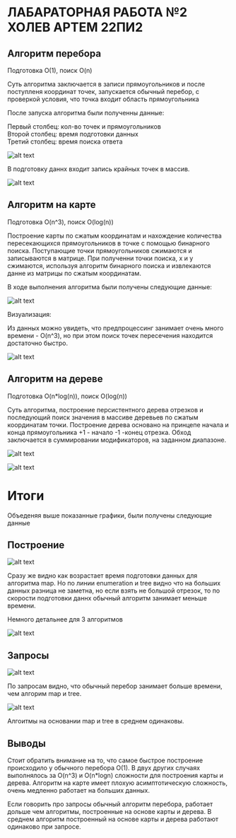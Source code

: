 # ЛАБАРАТОРНАЯ РАБОТА №2 ХОЛЕВ АРТЕМ 22ПИ2

## Алгоритм перебора
Подготовка O(1), поиск O(n)

Суть алгоритма заключается в записи прямоугольников и после поступленя координат точек, запускается обычный перебор, с проверкой условия, что точка входит область прямоугольника

После запуска алгоритма были полученны данные:

Первый столбец: кол-во точек и прямоугольников <br>
Второй столбец: время подготовки данных <br>
Третий столбец: время поиска ответа

![alt text](/photo/image1.png)

В подготовку даннх входит запись крайных точек в массив.

![alt text](/photo/image2.png)

## Алгоритм на карте
Подготовка O(n^3), поиск O(log(n))

Построение карты по сжатым координатам и нахождение количества пересекающихся прямоугольников в точке с помощью бинарного поиска. Поступающие точки прямоугольников сжимаются и записываются в матрице. При полученни точки поиска, x и y сжимаются, используя алгоритм бинарного поиска и извлекаются данне из матрицы по сжатым координатам.

В ходе выполнения алгоритма были получены следующие данные:

![alt text](./photo/image3.png)

Визуализация:

Из данных можно увидеть, что предпроцессинг занимает очень много времени - O(n^3), но при этом поиск точек пересечения находится достаточно быстро.

![alt text](./photo/image4.png)

## Алгоритм на дереве
Подготовка O(n*log(n)), поиск O(log(n))

Суть алгоритма, построение персистентного дерева отрезков и последующий поиск значения в массиве деревьев по сжатым координатам точки. Построение дерева основано на принцепе начала и конца прямоугольника +1 - начало -1 -конец отрезка. Обход заключается в суммировании модификаторов, на заданном диапазоне.

![alt text](./photo/image5.png)

![alt text](./photo/image6.png)
# Итоги
Объеденяя выше показанные графики, были получены следующие данные

## Построение
![alt text](./photo/image7.png)

Сразу же видно как возрастает время подготовки данных для алгоритма map. Но по линии enumeration и tree видно что на больших данных разница не заметна, но если взять не большой отрезок, то по скорости подготовки даннх обычный алгоритм занимает меньше времени.

Немного детальнее для 3 алгоритмов

![alt text](./photo/image8.png)

## Запросы

![alt text](./photo/image9.png) 

По запросам видно, что обычный перебор занимает больше времени, чем алгорим map и tree. 

![alt text](./photo/image10.png)

Алгоитмы на основании map и tree в среднем одинаковы.

## Выводы
Стоит обратить внимание на то, что самое быстрое построение происходило у обычного перебора O(1). В двух других случаях выполнялось за O(n^3) и O(n*logn) сложности для построения карты и дерева. Алгоритм на карте имеет плохую асимптотическую сложность, очень медленно работает на больших данных.

Если говорить про запросы обычный алгоритм перебора, работает дольше чем алгоритмы, построенные на основе карты и дерева. В среднем алгоритм построенный на основе карты и дерева работают одинаково при запросе.